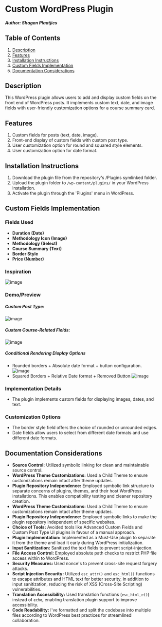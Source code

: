 # Custom WordPress Plugin
##### Author: Shagan Plaatjies

## Table of Contents

1. [Description](#description)
2. [Features](#features)
3. [Installation Instructions](#installation-instructions)
4. [Custom Fields Implementation](#custom-fields-implementation)
5. [Documentation Considerations](#documentation-considerations)

## Description
This WordPress plugin allows users to add and display custom fields on the front end of WordPress posts. It implements custom text, date, and image fields with user-friendly customization options for a course summary card.

## Features
1. Custom fields for posts (text, date, image).
2. Front-end display of custom fields with custom post type.
3. User customization option for round and squared style elements.
4. User customization option for date format.

## Installation Instructions
1. Download the plugin file from the repository's /Plugins symlinked folder.
2. Upload the plugin folder to `/wp-content/plugins/` in your WordPress installation.
3. Activate the plugin through the 'Plugins' menu in WordPress.

## Custom Fields Implementation

### Fields Used
- **Duration (Date)**
- **Methodology Icon (Image)**
- **Methodology (Select)**
- **Course Summary (Text)**
- **Border Style**
- **Price (Number)**


### Inspiration
![image](https://github.com/shgnplaatjies/StriveSA/assets/63879125/2940497a-c745-455c-a55e-5fbabd2fac80)

### Demo/Preview
##### Custom Post Type:
![image](https://github.com/shgnplaatjies/StriveSA/assets/63879125/b431450b-1b75-4cbd-84fc-d31f9793e240)

##### Custom Course-Related Fields:
![image](https://github.com/shgnplaatjies/StriveSA/assets/63879125/ef4531b5-1f0e-4fa2-b2bb-6e69344d3e5c)

##### Conditional Rendering Display Options
- Rounded borders + Absolute date format + button configuration.
![image](https://github.com/shgnplaatjies/StriveSA/assets/63879125/8c2af1e7-edbf-4889-b34c-b64bba9dd62e)
- Squared Borders + Relative Date format + Removed Button
![image](https://github.com/shgnplaatjies/StriveSA/assets/63879125/6568ee56-aa4f-43bf-9016-1d8b68067db5)


### Implementation Details
- The plugin implements custom fields for displaying images, dates, and text.

### Customization Options
- The border style field offers the choice of rounded or unrounded edges.
- Date fields allow users to select from different date formats and use different date formats.

## Documentation Considerations
- **Source Control:** Utilized symbolic linking for clean and maintainable source control.
- **WordPress Theme Customizations:** Used a Child Theme to ensure customizations remain intact after theme updates.
- **Plugin Repository Independence:** Employed symbolic link structure to separate concerns of plugins, themes, and their host WordPress installations. This enables compatibility testing and cleaner repository creation. 
- **WordPress Theme Customizations:** Used a Child Theme to ensure customizations remain intact after theme updates.
- **Plugin Repository Independence:** Employed symbolic links to make the plugin repository independent of specific websites.
- **Choice of Tools:** Avoided tools like Advanced Custom Fields and Custom Post Type UI plugins in favour of a manual approach.
- **Plugin Implementation:** Implemented as a Must-Use plugin to separate it from the theme and load it early during WordPress initialization.
- **Input Sanitization:** Sanitized the text fields to prevent script-injection.
- **File Access Control:** Employed absolute path checks to restrict PHP file access within to WordPress.
- **Security Measures:** Used nonce's to prevent cross-site request forgery attacks.
- **Script Injection Security:** Utilized `esc_attr()` and `esc_html()` functions to escape attributes and HTML text for better security, in addition to input sanitization, reducing the risk of XSS (Cross-Site Scripting) vulnerabilities.
- **Translation Accessibility:** Used translation functions (`esc_html_e()`) instead of `echo`, enabling translation plugin support to improve accessibility.
- **Code Readability:** I've formatted and split the codebase into multiple files according to WordPress best practices for streamlined collaboration.
